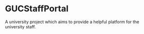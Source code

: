 # GUCStaffPortal
A university project which aims to provide a helpful platform for the university staff.
